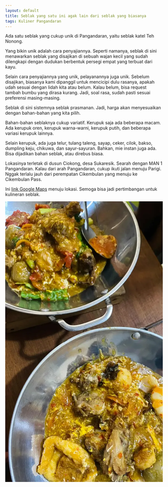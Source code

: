 ```yaml
---
layout: default
title: Seblak yang satu ini agak lain dari seblak yang biasanya
tags: Kuliner Pangandaran
---
```


Ada satu seblak yang cukup unik di Pangandaran, yaitu seblak katel Teh Nonong.

Yang bikin unik adalah cara penyajiannya. Seperti namanya, seblak di sini menawarkan seblak yang disajikan di sebuah wajan kecil yang sudah dilengkapi dengan dudukan berbentuk persegi empat yang terbuat dari kayu.

Selain cara penyajiannya yang unik, pelayanannya juga unik. Sebelum disajikan, biasanya kami dipanggil untuk mencicipi dulu rasanya, apakah udah sesuai dengan lidah kita atau belum. Kalau belum, bisa request tambah bumbu yang dirasa kurang. Jadi, soal rasa, sudah pasti sesuai preferensi masing-masing.

Seblak di sini sistemnya seblak prasmanan. Jadi, harga akan menyesuaikan dengan bahan-bahan yang kita pilih.

Bahan-bahan seblaknya cukup variatif. Kerupuk saja ada beberapa macam. Ada kerupuk oren, kerupuk warna-warni, kerupuk putih, dan beberapa variasi kerupuk lainnya.

Selain kerupuk, ada juga telur, tulang taleng, sayap, ceker, cilok, bakso, dumpling keju, chikuwa, dan sayur-sayuran. Bahkan, mie instan juga ada. Bisa dijadikan bahan seblak, atau direbus biasa.

Lokasinya terletak di dusun Ciokong, desa Sukaresik. Searah dengan MAN 1 Pangandaran. Kalau dari arah Pangandaran, cukup ikuti jalan menuju Parigi. Nggak terlalu jauh dari perempatan Cikembulan yang menuju ke Cikembulan Pass.

Ini [link Google Maps](https://maps.app.goo.gl/g6e5HVMFVC4r6NFc7) menuju lokasi. Semoga bisa jadi pertimbangan untuk kulineran seblak.

![Seblak katel Teh Nonong](/assets/images/2025/83486c49-514e-4414-97c9-7b9e2779fd21.webp)
